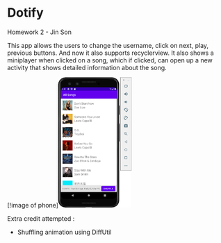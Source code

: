 # Dotify

Homework 2 - Jin Son

This app allows the users to change the username, click on next, play, previous buttons.
And now it also supports recyclerview. It also shows a miniplayer when clicked on a song, which if clicked, 
can open up a new activity that shows detailed information about the song. 

[!image of phone]<img src="/dotify_2.png" alt="Screenshot of the app v2" height="300" />

Extra credit attempted : 
- Shuffling animation using DiffUtil
